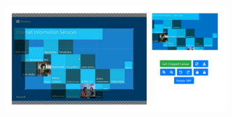 <img src="https://raw.githubusercontent.com/ankitkanojia/image-cropper/master/image-cropper/images/default.PNG" alt="image-cropper" />